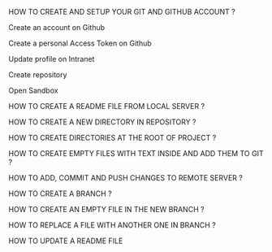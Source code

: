 HOW TO CREATE AND SETUP YOUR GIT AND GITHUB ACCOUNT ?

Create an account on Github

Create a personal Access Token on Github

Update profile on Intranet

Create repository

Open Sandbox


HOW TO CREATE A README FILE FROM LOCAL SERVER ?




HOW TO CREATE A NEW DIRECTORY IN REPOSITORY ?




HOW TO CREATE DIRECTORIES AT THE ROOT OF PROJECT ?




HOW TO CREATE EMPTY FILES WITH TEXT INSIDE AND ADD THEM TO GIT ?




HOW TO ADD, COMMIT AND PUSH CHANGES TO REMOTE SERVER ?




HOW TO CREATE A BRANCH ?




HOW TO CREATE AN EMPTY FILE IN THE NEW BRANCH ?




HOW TO REPLACE A FILE WITH ANOTHER ONE IN BRANCH ?




HOW TO UPDATE A README FILE

